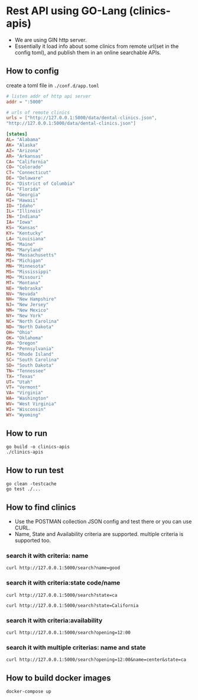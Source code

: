 # Rest API using GO-Lang (clinics-apis)
- We are using GIN http server.
- Essentially it load info about some clinics from remote url(set in the config toml), and publish them in an online searchable APIs.


## How to config

create a toml file in `./conf.d/app.toml`

```toml
# listen addr of http api server
addr = ":5000"

# urls of remote clinics 
urls = ["http://127.0.0.1:5000/data/dental-clinics.json",
"http://127.0.0.1:5000/data/dental-clinics.json"]

[states]
AL= "Alabama"
AK= "Alaska"
AZ= "Arizona"
AR= "Arkansas"
CA= "California"
CO= "Colorado"
CT= "Connecticut"
DE= "Delaware"
DC= "District of Columbia"
FL= "Florida"
GA= "Georgia"
HI= "Hawaii"
ID= "Idaho"
IL= "Illinois"
IN= "Indiana"
IA= "Iowa"
KS= "Kansas"
KY= "Kentucky"
LA= "Louisiana"
ME= "Maine"
MD= "Maryland"
MA= "Massachusetts"
MI= "Michigan"
MN= "Minnesota"
MS= "Mississippi"
MO= "Missouri"
MT= "Montana"
NE= "Nebraska"
NV= "Nevada"
NH= "New Hampshire"
NJ= "New Jersey"
NM= "New Mexico"
NY= "New York"
NC= "North Carolina"
ND= "North Dakota"
OH= "Ohio"
OK= "Oklahoma"
OR= "Oregon"
PA= "Pennsylvania"
RI= "Rhode Island"
SC= "South Carolina"
SD= "South Dakota"
TN= "Tennessee"
TX= "Texas"
UT= "Utah"
VT= "Vermont"
VA= "Virginia"
WA= "Washington"
WV= "West Virginia"
WI= "Wisconsin"
WY= "Wyoming"

```

## How to run

```
go build -o clinics-apis
./clinics-apis
```
## How to run test

```
go clean -testcache  
go test ./...
```

## How to find clinics 

- Use the POSTMAN collection JSON config and test there or you can use CURL.
- Name, State and Availability criteria are supported. multiple criteria is supported too.

### search it with criteria: name
```
curl http://127.0.0.1:5000/search?name=good
```

### search it with criteria:state code/name

```
curl http://127.0.0.1:5000/search?state=ca
```

```
curl http://127.0.0.1:5000/search?state=California
```


### search it with criteria:availability

```
curl http://127.0.0.1:5000/search?opening=12:00
```

### search it with multiple criterias: name and state 

```
curl http://127.0.0.1:5000/search?opening=12:00&name=center&state=ca
```

## How to build docker images

```
docker-compose up
```